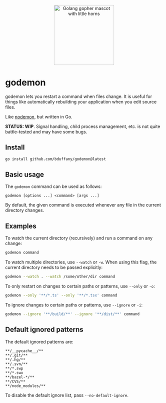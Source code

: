 <p align="center">
  <img src="https://user-images.githubusercontent.com/2414826/154606331-751abc5a-2c92-40d0-bc89-bd772397a14f.png"
       width="192"
       height="192"
       alt="Golang gopher mascot with little horns" />
</p>

# godemon

godemon lets you restart a command when files change. It is useful for
things like automatically rebuilding your application when you edit source
files.

Like [nodemon](https://github.com/remy/nodemon), but written in Go.

**STATUS: WIP**. Signal handling, child process management, etc. is not quite
battle-tested and may have some bugs.

## Install

```bash
go install github.com/bduffany/godemon@latest
```

## Basic usage

The `godemon` command can be used as follows:

```
godemon [options ...] <command> [args ...]
```

By default, the given command is executed whenever any file in the current
directory changes.

## Examples

To watch the current directory (recursively) and run a command on any
change:

```bash
godemon command
```

To watch multiple directories, use `--watch` or `-w`. When using this
flag, the current directory needs to be passed explicitly:

```bash
godemon --watch . --watch /some/other/dir command
```

To only restart on changes to certain paths or patterns, use `--only` or
`-o`:

```bash
godemon --only '**/*.ts' --only '**/*.tsx' command
```

To ignore changes to certain paths or patterns, use `--ignore` or `-i`:

```bash
godemon --ignore '**/build/**' --ignore '**/dist/**' command
```

## Default ignored patterns

The default ignored patterns are:

```
**/__pycache__/**
**/.git/**
**/.hg/**
**/.svn/**
**/*.swp
**/*.swx
**/bazel-*/**
**/CVS/**
**/node_modules/**
```

To disable the default ignore list, pass `--no-default-ignore`.
